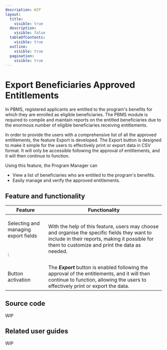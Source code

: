```yaml
---
description: WIP
layout:
  title:
    visible: true
  description:
    visible: false
  tableOfContents:
    visible: true
  outline:
    visible: true
  pagination:
    visible: true
---
```


# Export Beneficiaries Approved Entitlements

In PBMS, registered applicants are entitled to the program's benefits for which they are enrolled as eligible beneficiaries. The PBMS module is required to compile and maintain reports on the entitled beneficiaries due to the enormous number of eligible beneficiaries receiving entitlements.&#x20;

In order to provide the users with a comprehensive list of all the approved entitlements, the feature Export is developed. The Export button is designed to make it simple for the users to effectively print or export data in CSV format. It will only be accessible following the approval of entitlements, and it will then continue to function.

Using this feature, the Program Manager can

* View a list of beneficiaries who are entitled to the program's benefits.&#x20;
* Easily manage and verify the approved entitlements.&#x20;

## Feature and functionality

| Feature                                                      | Functionality                                                                                                                                                                                  |
| ------------------------------------------------------------ | ---------------------------------------------------------------------------------------------------------------------------------------------------------------------------------------------- |
| <p>Selecting and managing export fields<br><br><br>:<br></p> | With the help of this feature, users may choose and organise the specific fields they want to include in their reports, making it possible for them to customize and print the data as needed. |
| Button activation                                            | The _**Export**_ button is enabled following the approval of the entitlements, and it will then continue to function, allowing the users to effectively print or export the data.              |

## Source code

WIP

## Related user guides

WIP
